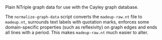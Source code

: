 Plain NTriple graph data for use with the Cayley graph database.

The `normalize-graph-data` script converts the `madeup-raw.nt` file to `madeup.nt`, surrounds text labels with quotation marks, enforces some domain-specific properties (such as reflexivity) on graph edges and ends all lines with a period.  This makes `madeup-raw.nt` much easier to alter.
